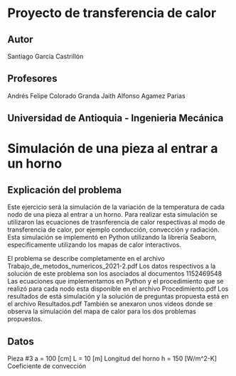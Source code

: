 # Proyecto de transferencia de calor

## Autor
Santiago García Castrillón

## Profesores
Andrés Felipe Colorado Granda
Jaith Alfonso Agamez Parias

## Universidad de Antioquia - Ingenieria Mecánica

# Simulación de una pieza al entrar a un horno

## Explicación del problema
Este ejercicio será la simulación de la variación de la temperatura de cada nodo de una pieza al entrar a un horno. Para realizar esta simulación se utilizaron las ecuaciones de trasnferencia de calor respectivas al modo de transferencia de calor, por ejemplo conducción, convección y radiación. Esta simulación se implementó en Python utilizando la librería Seaborn, especificamente utilizando los mapas de calor interactivos. 

El problema se describe completamente en el archivo Trabajo_de_metodos_numericos_2021-2.pdf
Los datos respectivos a la solución de este problema son los asociados al documentos 1152469548
Las ecuaciones que implementamos en Python y el procedimiento que se realizó para cada nodo esta disponible en el archivo Procedimiento.pdf
Los resultados de está simulación y la solución de preguntas propuesta está en el archivo Resultados.pdf
También se anexaron unos videos donde se observa la simulación del mapa de calor para los dos problemas propuestos.

## Datos
Pieza #3
a = 100 [cm]
L = 10 [m] Longitud del horno
h = 150 [W/m^2-K]  Coeficiente de convección



    